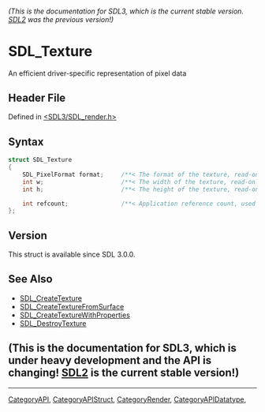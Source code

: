 ###### (This is the documentation for SDL3, which is the current stable version. [SDL2](https://wiki.libsdl.org/SDL2/) was the previous version!)
# SDL_Texture

An efficient driver-specific representation of pixel data

## Header File

Defined in [<SDL3/SDL_render.h>](https://github.com/libsdl-org/SDL/blob/main/include/SDL3/SDL_render.h)

## Syntax

```c
struct SDL_Texture
{
    SDL_PixelFormat format;     /**< The format of the texture, read-only */
    int w;                      /**< The width of the texture, read-only. */
    int h;                      /**< The height of the texture, read-only. */

    int refcount;               /**< Application reference count, used when freeing texture */
};
```

## Version

This struct is available since SDL 3.0.0.

## See Also

- [SDL_CreateTexture](SDL_CreateTexture)
- [SDL_CreateTextureFromSurface](SDL_CreateTextureFromSurface)
- [SDL_CreateTextureWithProperties](SDL_CreateTextureWithProperties)
- [SDL_DestroyTexture](SDL_DestroyTexture)


## (This is the documentation for SDL3, which is under heavy development and the API is changing! [SDL2](https://wiki.libsdl.org/SDL2/) is the current stable version!)



----
[CategoryAPI](CategoryAPI), [CategoryAPIStruct](CategoryAPIStruct), [CategoryRender](CategoryRender), [CategoryAPIDatatype](CategoryAPIDatatype), 


